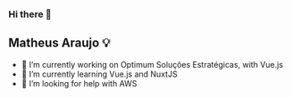### Hi there 👋
## Matheus Araujo 💡

- 🔭 I’m currently working on Optimum Soluções Estratégicas, with Vue.js
- 🌱 I’m currently learning Vue.js and NuxtJS
- 🤔 I’m looking for help with AWS


